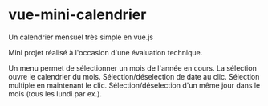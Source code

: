 # vue-mini-calendrier
Un calendrier mensuel très simple en vue.js

Mini projet réalisé à l'occasion d'une évaluation technique. 

Un menu permet de sélectionner un mois de l'année en cours. La sélection ouvre le calendrier du mois.
Sélection/déselection de date au clic. Sélection multiple en maintenant le clic. Sélection/déselection d'un même jour dans le mois (tous les lundi par ex.).
